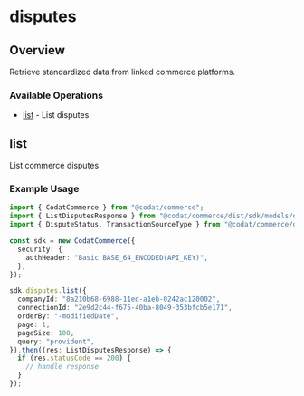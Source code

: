# disputes

## Overview

Retrieve standardized data from linked commerce platforms.

### Available Operations

* [list](#list) - List disputes

## list

List commerce disputes

### Example Usage

```typescript
import { CodatCommerce } from "@codat/commerce";
import { ListDisputesResponse } from "@codat/commerce/dist/sdk/models/operations";
import { DisputeStatus, TransactionSourceType } from "@codat/commerce/dist/sdk/models/shared";

const sdk = new CodatCommerce({
  security: {
    authHeader: "Basic BASE_64_ENCODED(API_KEY)",
  },
});

sdk.disputes.list({
  companyId: "8a210b68-6988-11ed-a1eb-0242ac120002",
  connectionId: "2e9d2c44-f675-40ba-8049-353bfcb5e171",
  orderBy: "-modifiedDate",
  page: 1,
  pageSize: 100,
  query: "provident",
}).then((res: ListDisputesResponse) => {
  if (res.statusCode == 200) {
    // handle response
  }
});
```
